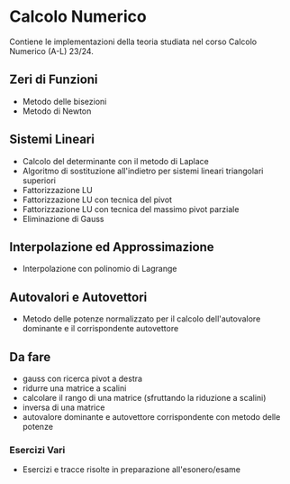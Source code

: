# Calcolo Numerico
Contiene le implementazioni della teoria studiata nel corso Calcolo Numerico (A-L) 23/24.

## Zeri di Funzioni
- Metodo delle bisezioni
- Metodo di Newton

## Sistemi Lineari
- Calcolo del determinante con il metodo di Laplace
- Algoritmo di sostituzione all'indietro per sistemi lineari triangolari superiori
- Fattorizzazione LU
- Fattorizzazione LU con tecnica del pivot
- Fattorizzazione LU con tecnica del massimo pivot parziale
- Eliminazione di Gauss

## Interpolazione ed Approssimazione
- Interpolazione con polinomio di Lagrange

## Autovalori e Autovettori
- Metodo delle potenze normalizzato per il calcolo dell'autovalore dominante e il corrispondente autovettore

## Da fare
- gauss con ricerca pivot a destra
- ridurre una matrice a scalini
- calcolare il rango di una matrice (sfruttando la riduzione a scalini)
- inversa di una matrice
- autovalore dominante e autovettore corrispondente con metodo delle potenze


### Esercizi Vari
- Esercizi e tracce risolte in preparazione all'esonero/esame
